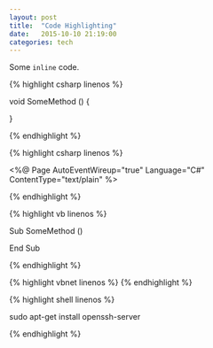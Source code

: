 ```yaml
---
layout: post
title:  "Code Highlighting"
date:   2015-10-10 21:19:00
categories: tech
---
```


Some ```inline``` code.

{% highlight csharp linenos %}

void SomeMethod ()
{

}

{% endhighlight %}

{% highlight csharp linenos %}

<%@ Page AutoEventWireup="true" Language="C#" ContentType="text/plain" %>

<script runat="server">

  void Page_Load(object sender, EventArgs e)
  {
    this.Response.Write("Hello World!");
  }

</script>

{% endhighlight %}

{% highlight vb linenos %}

Sub SomeMethod ()

End Sub

{% endhighlight %}

{% highlight vbnet linenos %}
{% endhighlight %}

{% highlight shell linenos %}

sudo apt-get install openssh-server

{% endhighlight %}
